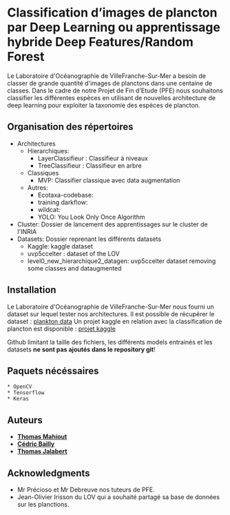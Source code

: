 # Classification d’images de plancton par Deep Learning ou apprentissage hybride Deep Features/Random Forest

Le Laboratoire d'Océanographie de VilleFranche-Sur-Mer a besoin de classer de grande quantité d'images de planctons dans une centaine de classes. Dans le cadre de notre Projet de Fin d'Etude (PFE) nous souhaitons classifier les différentes espèces en utilisant de nouvelles architecture de deep learning pour exploiter la taxonomie des espèces de plancton.

## Organisation des répertoires

* Architectures
    * Hierarchiques:
        * LayerClassifieur : Classifieur à niveaux
        * TreeClassifieur : Classifieur en arbre
    * Classiques
        * MVP: Classifier classique avec data augmentation
    * Autres:
        * Ecotaxa-codebase:
        * training darkflow:
        * wildcat:
        * YOLO: You Look Only Once Algorithm
* Cluster: Dossier de lancement des apprentissages sur le cluster de l'INRIA
* Datasets: Dossier reprenant les différents datasets
    * Kaggle: kaggle dataset
    * uvp5ccelter : dataset of the LOV
    * level0_new_hierarchique2_datagen: uvp5ccelter dataset removing some classes and dataugmented

## Installation

Le Laboratoire d'Océanographie de VilleFranche-Sur-Mer nous fourni un dataset sur lequel tester nos architectures.
Il est possible de récupérer le dataset : [plankton data](ftp://oceane.obs-vlfr.fr/pub/irisson/plankton_data/)
Un projet kaggle en relation avec la classification de plancton est disponible : [projet kaggle](https://www.kaggle.com/c/datasciencebowl/)

Github limitant la taille des fichiers, les différents models entrainés et les datasets **ne sont pas ajoutés dans le repository git**!

## Paquets nécéssaires

```
* OpenCV
* Tensorflow
* Keras
```

## Auteurs

* [**Thomas Mahiout**](https://github.com/thomasmahiout)
* [**Cédric Bailly**](https://github.com/CedricBailly)
* [**Thomas Jalabert**](https://github.com/atthom/)

## Acknowledgments

* Mr Précioso et Mr Debreuve nos tuteurs de PFE.
* Jean-Olivier Irisson du LOV qui a souhaité partagé sa base de données sur les planctions.